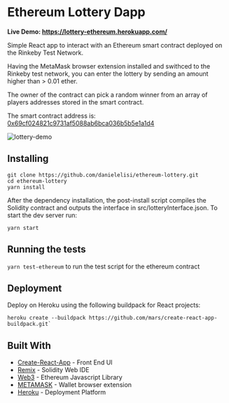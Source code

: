 # Ethereum Lottery Dapp

**Live Demo: https://lottery-ethereum.herokuapp.com/**

Simple React app to interact with an Ethereum smart contract deployed on the Rinkeby Test Network.

Having the MetaMask browser extension installed and swithced to the Rinkeby test network, you can enter the lottery by sending an amount higher than > 0.01 ether.

The owner of the contract can pick a random winner from an array of players addresses stored in the smart contract.


The smart contract address is: [0x69cf024821c9731af5088ab6bca036b5b5e1a1d4](https://rinkeby.etherscan.io/address/0x69cf024821c9731af5088ab6bca036b5b5e1a1d4) 

![lottery-demo](http://g.recordit.co/umCFBI0ZJc.gif)

## Installing

```
git clone https://github.com/danielelisi/ethereum-lottery.git
cd ethereum-lottery
yarn install
```

After the dependency installation, the post-install script compiles the Solidity contract and outputs the interface in src/lotteryInterface.json. To start the dev server run:

```
yarn start
```

## Running the tests

`yarn test-ethereum` to run the test script for the ethereum contract

## Deployment

Deploy on Heroku using the following buildpack for React projects:

```
heroku create --buildpack https://github.com/mars/create-react-app-buildpack.git` 
```

## Built With

* [Create-React-App](http://www.dropwizard.io/1.0.2/docs/) - Front End UI
* [Remix](http://remix.ethereum.org/) - Solidity Web IDE
* [Web3](https://github.com/ethereum/web3.js/) - Ethereum Javascript Library
* [METAMASK](https://metamask.io/) - Wallet browser extension
* [Heroku](https://www.heroku.com/) - Deployment Platform